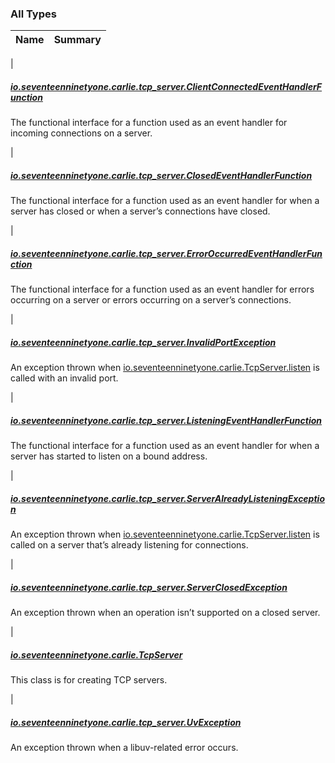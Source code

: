 

### All Types

| Name | Summary |
|---|---|
|

##### [io.seventeenninetyone.carlie.tcp_server.ClientConnectedEventHandlerFunction](../io.seventeenninetyone.carlie.tcp_server/-client-connected-event-handler-function/index.md)

The functional interface for a function used as an event handler for incoming
connections on a server.


|

##### [io.seventeenninetyone.carlie.tcp_server.ClosedEventHandlerFunction](../io.seventeenninetyone.carlie.tcp_server/-closed-event-handler-function/index.md)

The functional interface for a function used as an event handler for when a
server has closed or when a server’s connections have closed.


|

##### [io.seventeenninetyone.carlie.tcp_server.ErrorOccurredEventHandlerFunction](../io.seventeenninetyone.carlie.tcp_server/-error-occurred-event-handler-function/index.md)

The functional interface for a function used as an event handler for errors
occurring on a server or errors occurring on a server’s connections.


|

##### [io.seventeenninetyone.carlie.tcp_server.InvalidPortException](../io.seventeenninetyone.carlie.tcp_server/-invalid-port-exception/index.md)

An exception thrown when [io.seventeenninetyone.carlie.TcpServer.listen](../io.seventeenninetyone.carlie/-tcp-server/listen.md) is
called with an invalid port.


|

##### [io.seventeenninetyone.carlie.tcp_server.ListeningEventHandlerFunction](../io.seventeenninetyone.carlie.tcp_server/-listening-event-handler-function/index.md)

The functional interface for a function used as an event handler for when a
server has started to listen on a bound address.


|

##### [io.seventeenninetyone.carlie.tcp_server.ServerAlreadyListeningException](../io.seventeenninetyone.carlie.tcp_server/-server-already-listening-exception/index.md)

An exception thrown when [io.seventeenninetyone.carlie.TcpServer.listen](../io.seventeenninetyone.carlie/-tcp-server/listen.md) is
called on a server that’s already listening for connections.


|

##### [io.seventeenninetyone.carlie.tcp_server.ServerClosedException](../io.seventeenninetyone.carlie.tcp_server/-server-closed-exception/index.md)

An exception thrown when an operation isn’t supported on a closed server.


|

##### [io.seventeenninetyone.carlie.TcpServer](../io.seventeenninetyone.carlie/-tcp-server/index.md)

This class is for creating TCP servers.


|

##### [io.seventeenninetyone.carlie.tcp_server.UvException](../io.seventeenninetyone.carlie.tcp_server/-uv-exception/index.md)

An exception thrown when a libuv-related error occurs.


